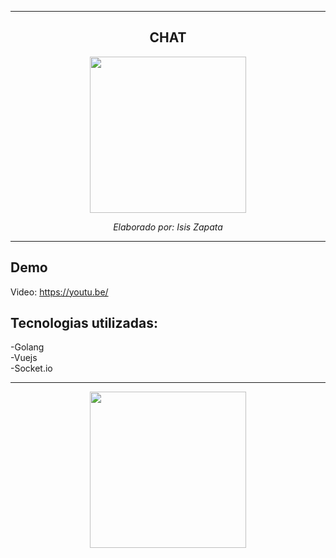 ---------------------

<div align="center" >

## CHAT


<img src="https://upload.wikimedia.org/wikipedia/commons/thumb/9/95/Vue.js_Logo_2.svg/1200px-Vue.js_Logo_2.svg.png" height="250px">

<i>Elaborado por: Isis Zapata</i>
</div>

---------------------
## Demo

Video: https://youtu.be/

## Tecnologias utilizadas: 

-Golang
<br>
-Vuejs
<br>
-Socket.io

---------------


<div align="center" >
<img src="#" height="250px">


</div>



